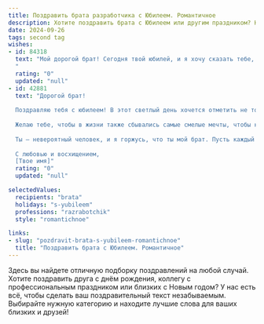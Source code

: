```yaml
---
title: Поздравить брата разработчика с Юбилеем. Романтичное
description: Хотите поздравить брата с Юбилеем или другим праздником? Наш ИИ создаст незабываемое поздравление, а вы обязательно выделитесь среди других.  
date: 2024-09-26
tags: second tag
wishes:
- id: 84318
  text: "Мой дорогой брат! Сегодня твой юбилей, и я хочу сказать тебе, что ты – не просто мой брат, а мой самый близкий друг, моя опора и вдохновение. Твой талант разработчика,  эта способность творить виртуальные миры,  всегда поражала меня, как и  твоя  нежность и  глубина души.  Пусть в твоей жизни всегда будет место для новых свершений,  ярких идей,  и  бесконечной любви. С юбилеем, мой дорогой!  Пусть  каждая строчка твоих кодов  будет наполнена  счастьем, а  каждая строка  твоей жизни — любовью и радостью.
  "
  rating: "0"
  updated: "null"
- id: 42881
  text: "Дорогой брат!
  
  Поздравляю тебя с юбилеем! В этот светлый день хочется отметить не только твои достижения как разработчика, но и тот невероятный мир, который ты создаёшь своими руками. Ты словно архитектор, строящий сложные и прекрасные города из кода, и я восхищаюсь твоей мастерством и талантом.
  
  Желаю тебе, чтобы в жизни также сбывались самые смелые мечты, чтобы каждый проект приносил радость и вдохновение. Пусть рядом будут надежные друзья, которые поддержат в трудную минуту, а в сердце царит любовь и уют.
  
  Ты — невероятный человек, и я горжусь, что ты мой брат. Пусть каждый новый год твоей жизни будет ярче и полнее, чем предыдущий, а впереди ждут только счастье и успех!
  
  С любовью и восхищением,
  [Твое имя]"
  rating: "0"
  updated: "null"

selectedValues:
  recipients: "brata"
  holidays: "s-yubileem"
  professions: "razrabotchik"
  style: "romantichnoe"

links:
- slug: "pozdravit-brata-s-yubileem-romantichnoe"
  title: "Поздравить брата с Юбилеем. Романтичное"
---
```


Здесь вы найдете отличную подборку поздравлений на любой случай.
Хотите поздравить друга с днём рождения, коллегу с профессиональным праздником или близких с Новым годом? У нас есть всё, чтобы сделать ваш поздравительный текст незабываемым. Выбирайте нужную категорию и находите лучшие слова для ваших близких и друзей!
